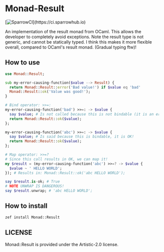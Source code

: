 # Monad-Result

[![SparrowCI](https://ci.sparrowhub.io/project/gh-rawleyfowler-Monad-Result/badge?)](https://ci.sparrowhub.io)

An implementation of the result monad from OCaml. This allows the developer to completely avoid exceptions.
Note the result type is not generic, and cannot be statically typed. I think this makes it more flexible overall, 
compared to OCaml's result monad. (Gradual typing ftw)!

## How to use
```raku
use Monad::Result;

sub my-error-causing-function($value --> Result) {
  return Monad::Result::error('Bad value!') if $value eq 'bad'
  Monad::Result::ok('Value was good!');
}

# Bind operator: >>=:
my-error-causing-function('bad') >>=: -> $value {
  say $value; # Is not called because this is not bindable (it is an error!)
  return Monad::Result::ok($value);
};

my-error-causing-function('abc') >>=: -> $value {
  say $value; # Is said because this is bindable, it is OK!
  return Monad::Result::ok($value);
};

# Map operator: >>=?
# Since this call results in OK, we can map it!
my $result = (my-error-causing-function('abc') >>=? -> $value {
  $value ~ ' HELLO WORLD';
}); # Results in: Monad::Result::ok('abc HELLO WORLD');

say $result.is-ok; # True
# NOTE UNWRAP IS DANGEROUS!
say $result.unwrap; # 'abc HELLO WORLD';
```

## How to install
```bash
zef install Monad::Result
```

## LICENSE
Monad::Result is provided under the Artistic-2.0 license.
